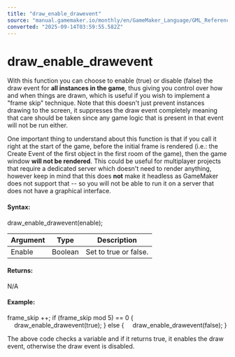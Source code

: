 ```yaml
---
title: "draw_enable_drawevent"
source: "manual.gamemaker.io/monthly/en/GameMaker_Language/GML_Reference/Drawing/draw_enable_drawevent.htm"
converted: "2025-09-14T03:59:55.582Z"
---
```


# draw\_enable\_drawevent

With this function you can choose to enable (true) or disable (false) the draw event for **all instances in the game**, thus giving you control over how and when things are drawn, which is useful if you wish to implement a "frame skip" technique. Note that this doesn't just prevent instances drawing to the screen, it suppresses the draw event completely meaning that care should be taken since any game logic that is present in that event will not be run either.

One important thing to understand about this function is that if you call it right at the start of the game, before the initial frame is rendered (i.e.: the Create Event of the first object in the first room of the game), then the game window **will not be rendered**. This could be useful for multiplayer projects that require a dedicated server which doesn't need to render anything, however keep in mind that this does **not** make it headless as GameMaker does not support that -- so you will not be able to run it on a server that does not have a graphical interface.

#### Syntax:

draw\_enable\_drawevent(enable);

| Argument | Type | Description |
| --- | --- | --- |
| Enable | Boolean | Set to true or false. |

#### Returns:

N/A

#### Example:

frame\_skip ++;
if (frame\_skip mod 5) == 0
{
    draw\_enable\_drawevent(true);
}
else
{
    draw\_enable\_drawevent(false);
}

The above code checks a variable and if it returns true, it enables the draw event, otherwise the draw event is disabled.